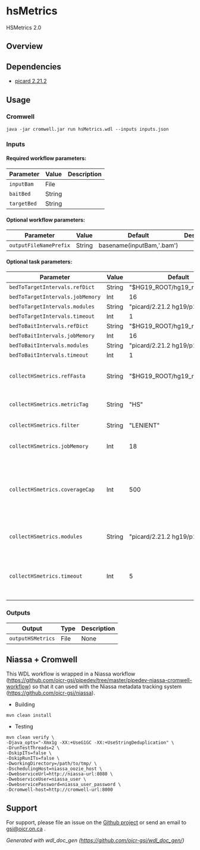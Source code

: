 # hsMetrics

HSMetrics 2.0

## Overview

## Dependencies

* [picard 2.21.2](https://broadinstitute.github.io/picard/)


## Usage

### Cromwell
```
java -jar cromwell.jar run hsMetrics.wdl --inputs inputs.json
```

### Inputs

#### Required workflow parameters:
Parameter|Value|Description
---|---|---
`inputBam`|File|
`baitBed`|String|
`targetBed`|String|


#### Optional workflow parameters:
Parameter|Value|Default|Description
---|---|---|---
`outputFileNamePrefix`|String|basename(inputBam,'.bam')|


#### Optional task parameters:
Parameter|Value|Default|Description
---|---|---|---
`bedToTargetIntervals.refDict`|String|"$HG19_ROOT/hg19_random.dict"|
`bedToTargetIntervals.jobMemory`|Int|16|
`bedToTargetIntervals.modules`|String|"picard/2.21.2 hg19/p13"|
`bedToTargetIntervals.timeout`|Int|1|
`bedToBaitIntervals.refDict`|String|"$HG19_ROOT/hg19_random.dict"|
`bedToBaitIntervals.jobMemory`|Int|16|
`bedToBaitIntervals.modules`|String|"picard/2.21.2 hg19/p13"|
`bedToBaitIntervals.timeout`|Int|1|
`collectHSmetrics.refFasta`|String|"$HG19_ROOT/hg19_random.fa"|Path to fasta reference file
`collectHSmetrics.metricTag`|String|"HS"|Extension for metrics file
`collectHSmetrics.filter`|String|"LENIENT"|Settings for picard filter
`collectHSmetrics.jobMemory`|Int|18|Memory allocated to job
`collectHSmetrics.coverageCap`|Int|500|Parameter to set a max coverage limit for Theoretical Sensitivity calculations
`collectHSmetrics.modules`|String|"picard/2.21.2 hg19/p13"|Names and versions of modules needed
`collectHSmetrics.timeout`|Int|5|Maximum amount of time (in hours) the task can run for.


### Outputs

Output | Type | Description
---|---|---
`outputHSMetrics`|File|None


## Niassa + Cromwell

This WDL workflow is wrapped in a Niassa workflow (https://github.com/oicr-gsi/pipedev/tree/master/pipedev-niassa-cromwell-workflow) so that it can used with the Niassa metadata tracking system (https://github.com/oicr-gsi/niassa).

* Building
```
mvn clean install
```

* Testing
```
mvn clean verify \
-Djava_opts="-Xmx1g -XX:+UseG1GC -XX:+UseStringDeduplication" \
-DrunTestThreads=2 \
-DskipITs=false \
-DskipRunITs=false \
-DworkingDirectory=/path/to/tmp/ \
-DschedulingHost=niassa_oozie_host \
-DwebserviceUrl=http://niassa-url:8080 \
-DwebserviceUser=niassa_user \
-DwebservicePassword=niassa_user_password \
-Dcromwell-host=http://cromwell-url:8000
```

## Support

For support, please file an issue on the [Github project](https://github.com/oicr-gsi) or send an email to gsi@oicr.on.ca .

_Generated with wdl_doc_gen (https://github.com/oicr-gsi/wdl_doc_gen/)_
